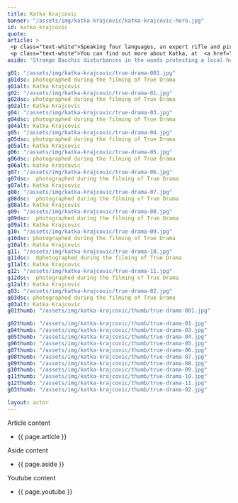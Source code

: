 ```yaml
---
title: Katka Krajcovic
banner: "/assets/img/katka-krajcovic/katka-krajcovic-hero.jpg"
id: katka-krajcovic
quote: 
article: >
 <p class="text-white">Speaking four languages, an expert rifle and pistol shot, and boasting an actor specialty focus in stage combat, kickboxing, and Budokai, Krajcovic was the perfect pick to play the seductively disarming Tanya. Tanya is a Bacchae and Mr. B’s girlfriend. She explains, “I loved playing the central Bacchae Tanya in True Drama. You’d think being in a love triangle between two narcissists would make me a victim, but it’s the opposite. The backstory of how the Dionysian cult first developed – with women asserting divine protection to their desire to go to the woods and do as they pleased – makes the Bacchae in this story imbued with supernatural self-agency.”</p>
 <p class="text-white">You can find out more about Katka, at  <a href="https://www.katkakrajcovic.com/" target="_blank" class="underline mail-link">www.katkakrajcovic.com</a></p>
aside: 'Strange Bacchic disturbances in the woods protesting a local horror movie prompt a police investigation. A shadowy figure emerges.  Calling himself the God of Drama, he believes that he can achieve the seemingly impossible goal of returning drama to its original purpose – of preparing citizens for leadership in democracy. As the horror movie spirals out of control, and the Bacchae are consumed in violence - can officer Ailish Walsh discern the truth before a gruesome Greek drama unfolds? <br><br> Director James Thomas creates a Greek tragedy for our time. A horror story that looks at the original role of drama – as the companion invention of democracy – to shed light on how modern media is still working in our lives, in hidden ways, to rip us apart. True Drama is an alarm – a rare moment of clarity – a terrifying jolt - and an invitation to enjoy the true transcendental power of drama to help us envision a better Democracy. '

g01: "/assets/img/katka-krajcovic/true-drama-001.jpg"
g01dsc: photographed during the filming of True Drama
g01alt: Katka Krajcovic
g02: "/assets/img/katka-krajcovic/true-drama-01.jpg"
g02dsc: photographed during the filming of True Drama  
g02alt: Katka Krajcovic  
g04: "/assets/img/katka-krajcovic/true-drama-03.jpg"
g04dsc: photographed during the filming of True Drama
g04alt: Katka Krajcovic 
g05: "/assets/img/katka-krajcovic/true-drama-04.jpg"
g05dsc: photographed during the filming of True Drama 
g05alt: Katka Krajcovic 
g06: "/assets/img/katka-krajcovic/true-drama-05.jpg"
g06dsc: photographed during the filming of True Drama
g06alt: Katka Krajcovic   
g07: "/assets/img/katka-krajcovic/true-drama-06.jpg"
g07dsc:  photographed during the filming of True Drama
g07alt: Katka Krajcovic   
g08: "/assets/img/katka-krajcovic/true-drama-07.jpg"
g08dsc:  photographed during the filming of True Drama
g08alt: Katka Krajcovic   
g09: "/assets/img/katka-krajcovic/true-drama-08.jpg"
g09dsc:  photographed during the filming of True Drama
g09alt: Katka Krajcovic 
g10: "/assets/img/katka-krajcovic/true-drama-09.jpg"
g10dsc: photographed during the filming of True Drama
g10alt: Katka Krajcovic 
g11: "/assets/img/katka-krajcovic/true-drama-10.jpg"
g11dsc:  Ophotographed during the filming of True Drama
g11alt: Katka Krajcovic  
g12: "/assets/img/katka-krajcovic/true-drama-11.jpg"
g12dsc:  photographed during the filming of True Drama
g12alt: Katka Krajcovic 
g03: "/assets/img/katka-krajcovic/true-drama-02.jpg"
g03dsc: photographed during the filming of True Drama
g03alt: Katka Krajcovic
g01thumb: "/assets/img/katka-krajcovic/thumb/true-drama-001.jpg"

g02thumb: "/assets/img/katka-krajcovic/thumb/true-drama-01.jpg"
g04thumb: "/assets/img/katka-krajcovic/thumb/true-drama-03.jpg"
g05thumb: "/assets/img/katka-krajcovic/thumb/true-drama-04.jpg"
g06thumb: "/assets/img/katka-krajcovic/thumb/true-drama-05.jpg"
g07thumb: "/assets/img/katka-krajcovic/thumb/true-drama-06.jpg"
g08thumb: "/assets/img/katka-krajcovic/thumb/true-drama-07.jpg"
g09thumb: "/assets/img/katka-krajcovic/thumb/true-drama-08.jpg"
g10thumb: "/assets/img/katka-krajcovic/thumb/true-drama-09.jpg"
g11thumb: "/assets/img/katka-krajcovic/thumb/true-drama-10.jpg"
g12thumb: "/assets/img/katka-krajcovic/thumb/true-drama-11.jpg"
g03thumb: "/assets/img/katka-krajcovic/thumb/true-drama-02.jpg"

layout: actor
---
```


Article content
* {{ page.article }}

Aside content
* {{ page.aside }}

Youtube content
* {{ page.youtube }}

